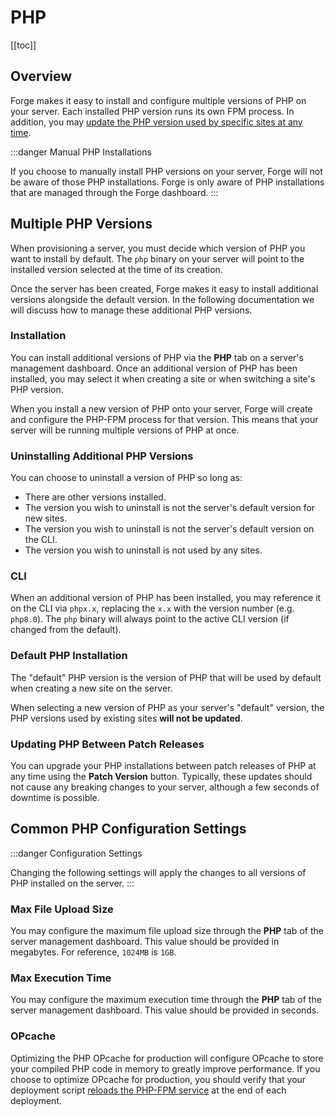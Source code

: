 # PHP

[[toc]]

## Overview

Forge makes it easy to install and configure multiple versions of PHP on your server. Each installed PHP version runs its own FPM process. In addition, you may [update the PHP version used by specific sites at any time](/1.0/sites/the-basics.html#php-version).

:::danger Manual PHP Installations

If you choose to manually install PHP versions on your server, Forge will not be aware of those PHP installations. Forge is only aware of PHP installations that are managed through the Forge dashboard.
:::

## Multiple PHP Versions

When provisioning a server, you must decide which version of PHP you want to install by default. The `php` binary on your server will point to the installed version selected at the time of its creation.

Once the server has been created, Forge makes it easy to install additional versions alongside the default version. In the following documentation we will discuss how to manage these additional PHP versions.

### Installation

You can install additional versions of PHP via the **PHP** tab on a server's management dashboard. Once an additional version of PHP has been installed, you may select it when creating a site or when switching a site's PHP version.

When you install a new version of PHP onto your server, Forge will create and configure the PHP-FPM process for that version. This means that your server will be running multiple versions of PHP at once.

### Uninstalling Additional PHP Versions

You can choose to uninstall a version of PHP so long as:

- There are other versions installed.
- The version you wish to uninstall is not the server's default version for new sites.
- The version you wish to uninstall is not the server's default version on the CLI.
- The version you wish to uninstall is not used by any sites.

### CLI

When an additional version of PHP has been installed, you may reference it on the CLI via `phpx.x`, replacing the `x.x` with the version number (e.g. `php8.0`). The `php` binary will always point to the active CLI version (if changed from the default).

### Default PHP Installation

The "default" PHP version is the version of PHP that will be used by default when creating a new site on the server.

When selecting a new version of PHP as your server's "default" version, the PHP versions used by existing sites **will not be updated**.

### Updating PHP Between Patch Releases

You can upgrade your PHP installations between patch releases of PHP at any time using the **Patch Version** button. Typically, these updates should not cause any breaking changes to your server, although a few seconds of downtime is possible.

## Common PHP Configuration Settings

:::danger Configuration Settings

Changing the following settings will apply the changes to all versions of PHP installed on the server.
:::

### Max File Upload Size

You may configure the maximum file upload size through the **PHP** tab of the server management dashboard. This value should be provided in megabytes. For reference, `1024MB` is `1GB`.

### Max Execution Time

You may configure the maximum execution time through the **PHP** tab of the server management dashboard. This value should be provided in seconds.

### OPcache

Optimizing the PHP OPcache for production will configure OPcache to store your compiled PHP code in memory to greatly improve performance. If you choose to optimize OPcache for production, you should verify that your deployment script [reloads the PHP-FPM service](/1.0/servers/cookbook.html#restarting-php-fpm) at the end of each deployment.
